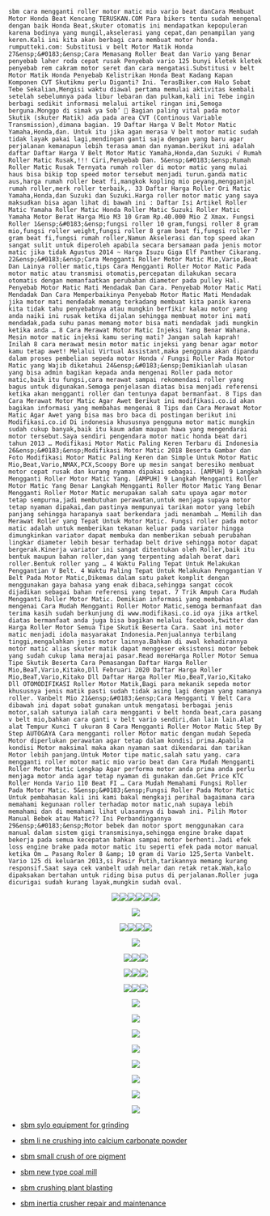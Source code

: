 
```
sbm cara mengganti roller motor matic mio vario beat danCara Membuat Motor Honda Beat Kencang TERUSKAN.COM Para bikers tentu sudah mengenal dengan baik Honda Beat,skuter otomatis ini mendapatkan kepopuleran karena bodinya yang mungil,akselerasi yang cepat,dan penampilan yang keren.Kali ini kita akan berbagi cara membuat motor honda. rumputteki.com: Substitusi v belt Motor Matik Honda 27&ensp;&#0183;&ensp;Cara Memasang Roller Beat dan Vario yang Benar penyebab laher roda cepat rusak Penyebab vario 125 bunyi kletek kletek penyebab rem cakram motor seret dan cara mengatasi.Substitusi v belt Motor Matik Honda Penyebab Kelistrikan Honda Beat Kadang Kapan Komponen CVT Skutikmu perlu Diganti? Ini. TerasBiker.com Halo Sobat Tebe Sekalian,Mengisi waktu diawal pertama memulai aktivitas kembali setelah sebelumnya pada libur lebaran dan pulkam,kali ini Tebe ingin berbagi sedikit informasi melalui artikel ringan ini,Semoga berguna.Monggo di simak ya Sob’ 🙂 Bagian paling vital pada motor Skutik (skuter Matik) ada pada area CVT (Continous Variable Transmission),dimana bagian. 19 Daftar Harga V Belt Motor Matic Yamaha,Honda,dan. Untuk itu jika agan merasa V belt motor matic sudah tidak layak pakai lagi,mendingan ganti saja dengan yang baru agar perjalanan kemanapun lebih terasa aman dan nyaman.berikut ini adalah daftar Daftar Harga V Belt Motor Matic Yamaha,Honda,dan Suzuki √ Rumah Roller Matic Rusak,!!! Ciri,Penyebab Dan. 5&ensp;&#0183;&ensp;Rumah Roller Matic Rusak Ternyata rumah roller di motor matic yang mulai haus bisa bikip top speed motor tersebut menjadi turun.ganda matic aus,harga rumah roller beat fi,mangkok kopling mio peyang,mengganjal rumah roller,merk roller terbaik,. 33 Daftar Harga Roller Ori Matic Yamaha,Honda,dan Suzuki dan Suzuki.Harga roller motor matic yang saya maksudkan bisa agan lihat di bawah ini : Daftar Isi Artikel Roller Matic Yamaha Roller Matic Honda Roller Matic Suzuki Roller Matic Yamaha Motor Berat Harga Mio M3 10 Gram Rp.40.000 Mio Z Xmax. Fungsi Roller 1&ensp;&#0183;&ensp;fungsi roller 10 gram,fungsi roller 8 gram mio,fungsi roller weight,fungsi roller 8 gram beat fi,fungsi roller 7 gram beat fi,fungsi rumah roller,Namun Akselerasi dan top speed akan sangat sulit untuk diperoleh apabila secara bersamaan pada jenis motor matic jika tidak Agustus 2014 ~ Harga Isuzu Giga Elf Panther Cikarang. 22&ensp;&#0183;&ensp;Cara Mengganti Roller Motor Matic Mio,Vario,Beat Dan Lainya roller matic,tips Cara Mengganti Roller Motor Matic Pada motor matic atau transmisi otomatis,percepatan dilakukan secara otomatis dengan memanfaatkan perubahan diameter pada pulley Hal. Penyebab Motor Matic Mati Mendadak Dan Cara. Penyebab Motor Matic Mati Mendadak Dan Cara Memperbaikinya Penyebab Motor Matic Mati Mendadak jika motor mati mendadak memang terkadang membuat kita panik karena kita tidak tahu penyebabnya atau mungkin berfikir kalau motor yang anda naiki ini rusak ketika dijalan sehingga membuat motor ini mati mendadak,pada suhu panas memang motor bisa mati mendadak jadi mungkin ketika anda … 8 Cara Merawat Motor Matic Injeksi Yang Benar Wahana. Mesin motor matic injeksi kamu sering mati? Jangan salah kaprah! Inilah 8 cara merawat mesin motor matic injeksi yang benar agar motor kamu tetap awet! Melalui Virtual Assistant,maka pengguna akan dipandu dalam proses pembelian sepeda motor Honda √ Fungsi Roller Pada Motor Matic yang Wajib diketahui 24&ensp;&#0183;&ensp;Demikianlah ulasan yang bisa admin bagikan kepada anda mengenai Roller pada motor matic,baik itu fungsi,cara merawat sampai rekomendasi roller yang bagus untuk digunakan.Semoga penjelasan diatas bisa menjadi referensi ketika akan mengganti roller dan tentunya dapat bermanfaat. 8 Tips dan Cara Merawat Motor Matic Agar Awet Berikut ini modifikasi.co.id akan bagikan informasi yang membahas mengenai 8 Tips dan Cara Merawat Motor Matic Agar Awet yang bisa mas bro baca di postingan berikut ini Modifikasi.co.id Di indonesia khususnya pengguna motor matic mungkin sudah cukup banyak,baik itu kaum adam maupun hawa yang mengendarai motor tersebut.Saya sendiri pengendara motor matic honda beat dari tahun 2013 … Modifikasi Motor Matic Paling Keren Terbaru di Indonesia 26&ensp;&#0183;&ensp;Modifikasi Motor Matic 2018 Beserta Gambar dan Foto Modifikasi Motor Matic Paling Keren dan Simple Untuk Motor Matic Mio,Beat,Vario,NMAX,PCX,Scoopy Bore up mesin sangat beresiko membuat motor cepat rusak dan kurang nyaman dipakai sebagai. [AMPUH] 9 Langkah Mengganti Roller Motor Matic Yang. [AMPUH] 9 Langkah Mengganti Roller Motor Matic Yang Benar Langkah Mengganti Roller Motor Matic Yang Benar Mengganti Roller Motor Matic merupakan salah satu upaya agar motor tetap sempurna,jadi membutuhan perawatan,untuk menjaga supaya motor tetap nyaman dipakai,dan pastinya mempunyai tarikan motor yang lebih panjang sehingga harapanya saat berkendara jadi menambah … Memilih dan Merawat Roller yang Tepat Untuk Motor Matic. Fungsi roller pada motor matic adalah untuk memberikan tekanan keluar pada variator hingga dimungkinkan variator dapat membuka dan memberikan sebuah perubahan lingkar diameter lebih besar terhadap belt drive sehingga motor dapat bergerak.Kinerja variator ini sangat ditentukan oleh Roller,baik itu bentuk maupun bahan roller,dan yang terpenting adalah berat dari roller.Bentuk roller yang … 4 Waktu Paling Tepat Untuk Melakukan Penggantian V Belt. 4 Waktu Paling Tepat Untuk Melakukan Penggantian V Belt Pada Motor Matic,Dikemas dalam satu paket komplit dengan menggunakan gaya bahasa yang enak dibaca,sehingga sangat cocok dijadikan sebagai bahan referensi yang tepat. 7 Trik Ampuh Cara Mudah Mengganti Roller Motor Matic. Demikian informasi yang membahas mengenai Cara Mudah Mengganti Roller Motor Matic,semoga bermanfaat dan terima kasih sudah berkunjung di www.modifikasi.co.id oya jika artkel diatas bermanfaat anda juga bisa bagikan melalui facebook,twitter dan Harga Roller Motor Semua Tipe Skutik Beserta Cara. Saat ini motor matic menjadi idola masyarakat Indonesia.Penjualannya terbilang tinggi,mengalahkan jenis motor lainnya.Bahkan di awal kehadirannya motor matic alias skuter matik dapat menggeser eksistensi motor bebek yang sudah cukup lama merajai pasar.Read moreHarga Roller Motor Semua Tipe Skutik Beserta Cara Pemasangan Daftar Harga Roller Mio,BeaT,Vario,Kitako,Dll Februari 2020 Daftar Harga Roller Mio,BeaT,Vario,Kitako Dll Daftar Harga Roller Mio,BeaT,Vario,Kitako Dll OTOMODIFIKASI Roller Motor Matik,Bagi para mekanik sepeda motor khususnya jenis matik pasti sudah tidak asing lagi dengan yang namanya roller. Vanbelt Mio 21&ensp;&#0183;&ensp;Cara Mengganti V Belt Cara dibawah ini dapat sobat gunakan untuk mengatasi berbagai jenis motor,salah satunya ialah cara mengganti v belt honda beat,cara pasang v belt mio,bahkan cara ganti v belt vario sendiri,dan lain lain.Alat alat Tempur Kunci T ukuran 8 Cara Mengganti Roller Motor Matic Step By Step AUTOGAYA Cara mengganti roller Motor matic dengan mudah Sepeda Motor diperlukan perawatan agar tetap dalam kondisi prima.Apabila kondisi Motor maksimal maka akan nyaman saat dikendarai dan tarikan Motor lebih panjang.Untuk Motor tipe matic,salah satu yang. cara mengganti roller motor matic mio vario beat dan Cara Mudah Mengganti Roller Motor Matic Lengkap Agar performa motor anda prima anda perlu menjaga motor anda agar tetap nyaman di gunakan dan.Get Price KTC Roller Honda Vario 110 Beat FI … Cara Mudah Memahami Fungsi Roller Pada Motor Matic. 5&ensp;&#0183;&ensp;Fungsi Roller Pada Motor Matic Untuk pembahasan kali ini kami bakal mengkaji perihal bagaimana cara memahami kegunaan roller terhadap motor matic,nah supaya lebih memahami dan di memahami lihat ulasannya di bawah ini. Pilih Motor Manual Bebek atau Matic?? Ini Perbandingannya 29&ensp;&#0183;&ensp;Motor bebek dan motor sport menggunakan cara manual dalam sistem gigi transmisinya,sehingga engine brake dapat bekerja pada semua kecepatan bahkan sampai motor berhenti.Jadi efek loss engine brake pada motor matic itu seperti efek pada motor manual ketika Om … Pasang Roler 8 &amp; 10 gram di Vario 125,Serta Vanbelt. Vario 125 di keluaran 2013,si Pasir Putih,tarikannya memang kurang responsif.Saat saya cek vanbelt udah melar dan retak retak.Wah,kalo dipaksakan bertahan untuk riding bisa putus di perjalanan.Roller juga dicurigai sudah kurang layak,mungkin sudah oval. 
```

<div align="center">
  
<a rel="nofollow" href="https://m.shibang-china.com?f=github&k=sbm+cara+mengganti+roller+motor+matic+mio+vario+beat+dan"><img src="https://static.shibang-china.com/en/l.png"></a><img src="https://static.shibang-china.com/en/hw.png"><a rel="nofollow" href="https://m.shibang-china.com/product/?f=github&k=sbm+cara+mengganti+roller+motor+matic+mio+vario+beat+dan"><img src="https://static.shibang-china.com/en/p.png"></a><a rel="nofollow" href="https://m.shibang-china.com/cases/?f=github&k=sbm+cara+mengganti+roller+motor+matic+mio+vario+beat+dan"><img src="https://static.shibang-china.com/en/c.png"></a><a rel="nofollow" href="https://m.shibang-china.com/news/?f=github&k=sbm+cara+mengganti+roller+motor+matic+mio+vario+beat+dan"><img src="https://static.shibang-china.com/en/n.png"></a><a rel="nofollow" href="https://m.shibang-china.com?f=github&k=sbm+cara+mengganti+roller+motor+matic+mio+vario+beat+dan"><img src="https://static.shibang-china.com/en/m.png"></a>

<a rel="nofollow" href="https://m.shibang-china.com/product/?f=github&k=sbm+cara+mengganti+roller+motor+matic+mio+vario+beat+dan"><img src="https://static.shibang-china.com/en/b.jpg"></a>
  
<a rel="nofollow" href="https://m.shibang-china.com/solution-aggregate.html?f=github&k=sbm+cara+mengganti+roller+motor+matic+mio+vario+beat+dan"><img src="https://static.shibang-china.com/en/a.jpg"></a><a rel="nofollow" href="https://m.shibang-china.com/solution-mine.html?f=github&k=sbm+cara+mengganti+roller+motor+matic+mio+vario+beat+dan"><img src="https://static.shibang-china.com/en/m.jpg"></a><a rel="nofollow" href="https://m.shibang-china.com/solution-mill.html?f=github&k=sbm+cara+mengganti+roller+motor+matic+mio+vario+beat+dan"><img src="https://static.shibang-china.com/en/g.jpg"></a><a rel="nofollow" href="https://m.shibang-china.com/solution-epc.html?f=github&k=sbm+cara+mengganti+roller+motor+matic+mio+vario+beat+dan"><img src="https://static.shibang-china.com/en/e.jpg"></a>

<a rel="nofollow" href="https://m.shibang-china.com/product/?f=github&k=sbm+cara+mengganti+roller+motor+matic+mio+vario+beat+dan"><img src="https://static.shibang-china.com/en/a-p.png"></a>

<a rel="nofollow" href="https://m.shibang-china.com/product/crusher/c6x.html?f=github&k=sbm+cara+mengganti+roller+motor+matic+mio+vario+beat+dan"><img src="https://static.shibang-china.com/en/j.jpg"></a><a rel="nofollow" href="https://m.shibang-china.com/product/crusher/ci5x.html?f=github&k=sbm+cara+mengganti+roller+motor+matic+mio+vario+beat+dan"><img src="https://static.shibang-china.com/en/i.jpg"></a><a rel="nofollow" href="https://m.shibang-china.com/product/crusher/hst.html?f=github&k=sbm+cara+mengganti+roller+motor+matic+mio+vario+beat+dan"><img src="https://static.shibang-china.com/en/c.jpg"></a>

<a rel="nofollow" href="https://m.shibang-china.com/product/mill/mtw.html?f=github&k=sbm+cara+mengganti+roller+motor+matic+mio+vario+beat+dan"><img src="https://static.shibang-china.com/en/mtw.jpg"></a><a rel="nofollow" href="https://m.shibang-china.com/product/mill/scm.html?f=github&k=sbm+cara+mengganti+roller+motor+matic+mio+vario+beat+dan"><img src="https://static.shibang-china.com/en/scm.jpg"></a><a rel="nofollow" href="https://m.shibang-china.com/product/mill/lm.html?f=github&k=sbm+cara+mengganti+roller+motor+matic+mio+vario+beat+dan"><img src="https://static.shibang-china.com/en/lm.jpg"></a>

<a rel="nofollow" href="https://m.shibang-china.com/product/sand/vsi6x.html?f=github&k=sbm+cara+mengganti+roller+motor+matic+mio+vario+beat+dan"><img src="https://static.shibang-china.com/en/6x.jpg"></a><a rel="nofollow" href="https://m.shibang-china.com/product/sand/vu.html?f=github&k=sbm+cara+mengganti+roller+motor+matic+mio+vario+beat+dan"><img src="https://static.shibang-china.com/en/vu.jpg"></a><a rel="nofollow" href="https://m.shibang-china.com/product/mobile/klun.html?f=github&k=sbm+cara+mengganti+roller+motor+matic+mio+vario+beat+dan"><img src="https://static.shibang-china.com/en/k.jpg"></a>

<a rel="nofollow" href="https://m.shibang-china.com/cases/?f=github&k=sbm+cara+mengganti+roller+motor+matic+mio+vario+beat+dan"><img src="https://static.shibang-china.com/en/case.png"></a>

<a rel="nofollow" href="https://m.shibang-china.com/cases/aggregate/202.html?f=github&k=sbm+cara+mengganti+roller+motor+matic+mio+vario+beat+dan"><img src="https://static.shibang-china.com/en/c-1.jpg"></a>

<a rel="nofollow" href="https://m.shibang-china.com/cases/aggregate/203.html?f=github&k=sbm+cara+mengganti+roller+motor+matic+mio+vario+beat+dan"><img src="https://static.shibang-china.com/en/c-2.jpg"></a>

<a rel="nofollow" href="https://m.shibang-china.com/cases/mill/123.html?f=github&k=sbm+cara+mengganti+roller+motor+matic+mio+vario+beat+dan"><img src="https://static.shibang-china.com/en/c-3.jpg"></a>

<a rel="nofollow" href="https://m.shibang-china.com/contact_us.html?f=github&k=sbm+cara+mengganti+roller+motor+matic+mio+vario+beat+dan"><img src="https://static.shibang-china.com/en/contact.png"></a>

<a rel="nofollow" href="https://swt.shibang-china.com/?f=github&k=sbm+cara+mengganti+roller+motor+matic+mio+vario+beat+dan"><img src="https://static.shibang-china.com/en/chat.png"></a>

<a rel="nofollow" href="https://whatsapp.shibangsoft.com/WhatsApp.php?f=github&k=sbm+cara+mengganti+roller+motor+matic+mio+vario+beat+dan"><img src="https://static.shibang-china.com/en/whatsapp.png"></a>

<a rel="nofollow" href="https://m.shibang-china.com/?f=github&k=sbm+cara+mengganti+roller+motor+matic+mio+vario+beat+dan"><img src="https://static.shibang-china.com/en/website.png"></a>

</div>


* [sbm sylo equipment for grinding](sbm%20sylo%20equipment%20for%20grinding.md)

* [sbm li ne crushing into calcium carbonate powder](sbm%20li%20ne%20crushing%20into%20calcium%20carbonate%20powder.md)

* [sbm small crush of ore pigment](sbm%20small%20crush%20of%20ore%20pigment.md)

* [sbm new type coal mill](sbm%20new%20type%20coal%20mill.md)

* [sbm crushing plant blasting](sbm%20crushing%20plant%20blasting.md)

* [sbm inertia crusher repair and maintenance](sbm%20inertia%20crusher%20repair%20and%20maintenance.md)